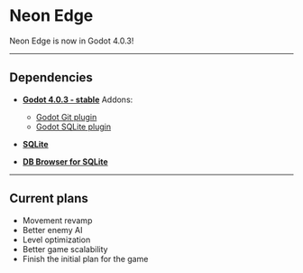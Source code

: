 # Neon Edge

Neon Edge is now in Godot 4.0.3!

---

## Dependencies

- [**Godot 4.0.3 - stable**](https://godotengine.org/download/archive/4.0.3-stable/)
    Addons:
  - [Godot Git plugin](https://godotengine.org/asset-library/asset/1581)
  - [Godot SQLite plugin](https://github.com/2shady4u/godot-sqlite/releases)

- [**SQLite**](https://www.sqlite.org/download.html)
- [**DB Browser for SQLite**](https://sqlitebrowser.org/)

---

## Current plans

- Movement revamp
- Better enemy AI
- Level optimization
- Better game scalability
- Finish the initial plan for the game

